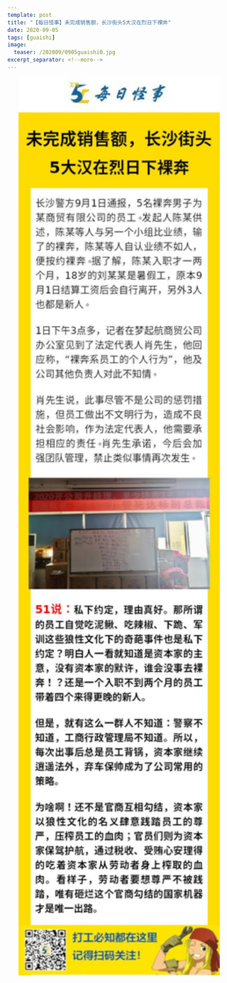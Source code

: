 ```yaml
---
template: post
title: "【每日怪事】未完成销售额，长沙街头5大汉在烈日下裸奔"
date: 2020-09-05
tags: [guaishi]
image:
  teaser: /202009/0905guaishi0.jpg
excerpt_separator: <!--more-->
---
```


<div style="text-align:center;color:grey"><img src="/images/202009/0905guaishi.jpg" width="90%"></div><br>

